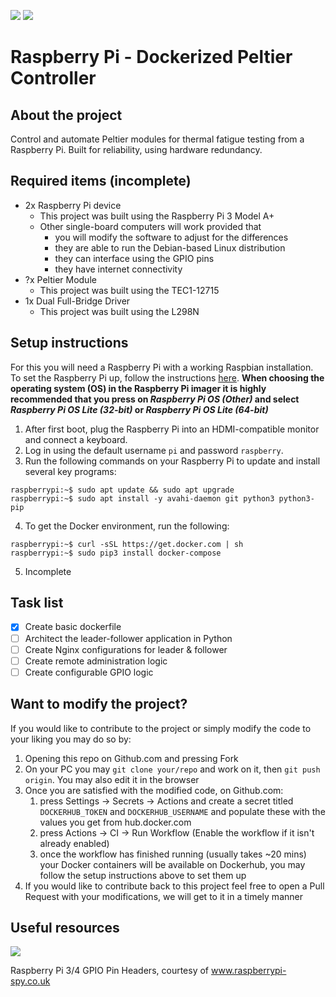 ![](https://github.com/y-almannaee/peltier-controller/html-src/assets/banner_light.png#gh-light-mode-only) 
![](https://github.com/y-almannaee/peltier-controller/html-src/assets/banner_dark.png#gh-dark-mode-only) 

# Raspberry Pi - Dockerized Peltier Controller

## About the project

Control and automate Peltier modules for thermal fatigue testing from a Raspberry Pi. Built for reliability, using hardware redundancy.

## Required items (incomplete)

- 2x Raspberry Pi device
  - This project was built using the Raspberry Pi 3 Model A+
  - Other single-board computers will work provided that
    - you will modify the software to adjust for the differences
    - they are able to run the Debian-based Linux distribution
    - they can interface using the GPIO pins
    - they have internet connectivity
- ?x Peltier Module
  - This project was built using the TEC1-12715
- 1x Dual Full-Bridge Driver
  - This project was built using the L298N

## Setup instructions

For this you will need a Raspberry Pi with a working Raspbian installation. To set the Raspberry Pi up, follow the instructions [here](https://www.raspberrypi.com/documentation/computers/getting-started.html#setting-up-your-raspberry-pi). **When choosing the operating system (OS) in the Raspberry Pi imager it is highly recommended that you press on *Raspberry Pi OS (Other)* and select *Raspberry Pi OS Lite (32-bit)* or *Raspberry Pi OS Lite (64-bit)*** 

1. After first boot, plug the Raspberry Pi into an HDMI-compatible monitor and connect a keyboard. 
2. Log in using the default username `pi` and password `raspberry`.
3. Run the following commands on your Raspberry Pi to update and install several key programs:
```console
raspberrypi:~$ sudo apt update && sudo apt upgrade
raspberrypi:~$ sudo apt install -y avahi-daemon git python3 python3-pip
```
4. To get the Docker environment, run the following:
```console
raspberrypi:~$ curl -sSL https://get.docker.com | sh
raspberrypi:~$ sudo pip3 install docker-compose
```
5. Incomplete

## Task list

- [x] Create basic dockerfile
- [ ] Architect the leader-follower application in Python
- [ ] Create Nginx configurations for leader & follower
- [ ] Create remote administration logic
- [ ] Create configurable GPIO logic

## Want to modify the project?

If you would like to contribute to the project or simply modify the code to your liking you may do so by:

1. Opening this repo on Github.com and pressing Fork
2. On your PC you may `git clone your/repo` and work on it, then `git push origin`. You may also edit it in the browser
3. Once you are satisfied with the modified code, on Github.com:
    1. press Settings &#8594; Secrets &#8594; Actions and create a secret titled `DOCKERHUB_TOKEN` and `DOCKERHUB_USERNAME` and populate these with the values you get from hub.docker.com
    2.  press Actions &#8594; CI &#8594; Run Workflow (Enable the workflow if it isn't already enabled)
    3.  once the workflow has finished running (usually takes ~20 mins) your Docker containers will be available on Dockerhub, you may follow the setup instructions above to set them up
4. If you would like to contribute back to this project feel free to open a Pull Request with your modifications, we will get to it in a timely manner

## Useful resources

![](https://www.raspberrypi-spy.co.uk/wp-content/uploads/2012/06/Raspberry-Pi-GPIO-Header-with-Photo.png)

Raspberry Pi 3/4 GPIO Pin Headers, courtesy of www.raspberrypi-spy.co.uk